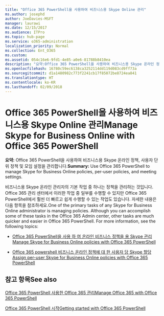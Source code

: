 ```yaml
---
title: "Office 365 PowerShell을 사용하여 비즈니스용 Skype Online 관리"
ms.author: josephd
author: JoeDavies-MSFT
manager: laurawi
ms.date: 12/15/2017
ms.audience: ITPro
ms.topic: hub-page
ms.service: o365-administration
localization_priority: Normal
ms.collection: Ent_O365
ms.custom: 
ms.assetid: 054c16e6-9fd1-4e85-a0e6-81788b8410ea
description: "요약:Office 365 PowerShell을 사용하여 비즈니스용 Skype 온라인 정책, 사용자 단위 정책 및 모임 설정을 관리합니다."
ms.openlocfilehash: 16780c59ec6138ca3252114dd119d083cd9ff73a
ms.sourcegitcommit: d1a1480982c773f2241cb17f85072be8724ea841
ms.translationtype: HT
ms.contentlocale: ko-KR
ms.lasthandoff: 02/09/2018
---
```

# <a name="manage-skype-for-business-online-with-office-365-powershell"></a><span data-ttu-id="20650-103">Office 365 PowerShell을 사용하여 비즈니스용 Skype Online 관리</span><span class="sxs-lookup"><span data-stu-id="20650-103">Manage Skype for Business Online with Office 365 PowerShell</span></span>

 <span data-ttu-id="20650-104">**요약:** Office 365 PowerShell을 사용하여 비즈니스용 Skype 온라인 정책, 사용자 단위 정책 및 모임 설정을 관리합니다.</span><span class="sxs-lookup"><span data-stu-id="20650-104">**Summary:** Use Office 365 PowerShell to manage Skype for Business Online policies, per-user policies, and meeting settings.</span></span>
  
<span data-ttu-id="20650-p101">비즈니스용 Skype 온라인 관리자의 기본 작업 중 하나는 정책을 관리하는 것입니다. Office 365 관리 센터에서 이러한 작업 중 일부를 수행할 수 있지만 Office 365 PowerShell에서 훨씬 더 빠르고 쉽게 수행할 수 있는 작업도 있습니다. 자세한 내용은 다음 항목을 참조하세요.</span><span class="sxs-lookup"><span data-stu-id="20650-p101">One of the primary tasks of any Skype for Business Online administrator is managing policies. Although you can accomplish some of these tasks in the Office 365 Admin center, other tasks are much quicker and easier in Office 365 PowerShell. For more information, see the following topics:</span></span>
  
- [<span data-ttu-id="20650-108">Office 365 PowerShell을 사용 하 여 온라인 비즈니스 정책을 용 Skype 관리</span><span class="sxs-lookup"><span data-stu-id="20650-108">Manage Skype for Business Online policies with Office 365 PowerShell</span></span>](manage-skype-for-business-online-policies-with-office-365-powershell.md)
    
- [<span data-ttu-id="20650-109">Office 365 powershell 비즈니스 온라인 정책에 대 한 사용자 당 Skype 할당</span><span class="sxs-lookup"><span data-stu-id="20650-109">Assign per-user Skype for Business Online policies with Office 365 PowerShell</span></span>](assign-per-user-skype-for-business-online-policies-with-office-365-powershell.md)
    
## <a name="see-also"></a><span data-ttu-id="20650-110">참고 항목</span><span class="sxs-lookup"><span data-stu-id="20650-110">See also</span></span>

#### 

[<span data-ttu-id="20650-111">Office 365 PowerShell 사용한 Office 365 관리</span><span class="sxs-lookup"><span data-stu-id="20650-111">Manage Office 365 with Office 365 PowerShell</span></span>](manage-office-365-with-office-365-powershell.md)
  
[<span data-ttu-id="20650-112">Office 365 PowerShell 시작</span><span class="sxs-lookup"><span data-stu-id="20650-112">Getting started with Office 365 PowerShell</span></span>](getting-started-with-office-365-powershell.md)

